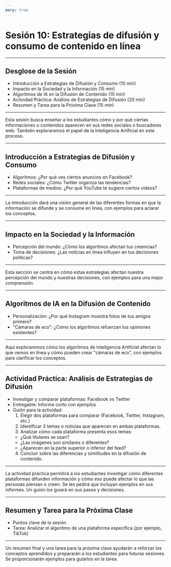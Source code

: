 ```yaml
---
marp: true
---
```


# Sesión 10: Estrategias de difusión y consumo de contenido en línea

---

## Desglose de la Sesión

- Introducción a Estrategias de Difusión y Consumo (10 min)
- Impacto en la Sociedad y la Información (15 min)
- Algoritmos de IA en la Difusión de Contenido (10 min)
- Actividad Práctica: Análisis de Estrategias de Difusión (20 min)
- Resumen y Tarea para la Próxima Clase (15 min)

---

<!-- notes -->

Esta sesión busca enseñar a los estudiantes cómo y por qué ciertas informaciones o contenidos aparecen en sus redes sociales o buscadores web. También exploraremos el papel de la Inteligencia Artificial en este proceso.

---

## Introducción a Estrategias de Difusión y Consumo

- Algoritmos: ¿Por qué ves ciertos anuncios en Facebook?
- Redes sociales: ¿Cómo Twitter organiza las tendencias?
- Plataformas de medios: ¿Por qué YouTube te sugiere ciertos videos?

---

<!-- notes -->

La introducción dará una visión general de las diferentes formas en que la información se difunde y se consume en línea, con ejemplos para aclarar los conceptos.

---

## Impacto en la Sociedad y la Información

- Percepción del mundo: ¿Cómo los algoritmos afectan tus creencias?
- Toma de decisiones: ¿Las noticias en línea influyen en tus decisiones políticas?

---

<!-- notes -->

Esta sección se centra en cómo estas estrategias afectan nuestra percepción del mundo y nuestras decisiones, con ejemplos para una mejor comprensión.

---

## Algoritmos de IA en la Difusión de Contenido

- Personalización: ¿Por qué Instagram muestra fotos de tus amigos primero?
- "Cámaras de eco": ¿Cómo los algoritmos refuerzan tus opiniones existentes?

---

<!-- notes -->

Aquí exploraremos cómo los algoritmos de Inteligencia Artificial afectan lo que vemos en línea y cómo pueden crear "cámaras de eco", con ejemplos para clarificar los conceptos.

---

## Actividad Práctica: Análisis de Estrategias de Difusión

- Investigar y comparar plataformas: Facebook vs Twitter
- Entregable: Informe corto con ejemplos
- Guión para la actividad:
  1. Elegir dos plataformas para comparar (Facebook, Twitter, Instagram, etc.)
  2. Identificar 3 temas o noticias que aparecen en ambas plataformas.
  3. Analizar cómo cada plataforma presenta esos temas:
    - ¿Qué titulares se usan?
    - ¿Las imágenes son similares o diferentes?
    - ¿Aparecen en la parte superior o inferior del feed?
  4. Concluir sobre las diferencias y similitudes en la difusión de contenido.

---

<!-- notes -->

La actividad práctica permitirá a los estudiantes investigar cómo diferentes plataformas difunden información y cómo eso puede afectar lo que las personas piensan o creen. Se les pedirá que incluyan ejemplos en sus informes. Un guión los guiará en sus pasos y decisiones.

---

## Resumen y Tarea para la Próxima Clase

- Puntos clave de la sesión
- Tarea: Analizar el algoritmo de una plataforma específica (por ejemplo, TikTok)

---

<!-- notes -->

Un resumen final y una tarea para la próxima clase ayudarán a reforzar los conceptos aprendidos y prepararán a los estudiantes para futuras sesiones. Se proporcionarán ejemplos para guiarlos en la tarea.

